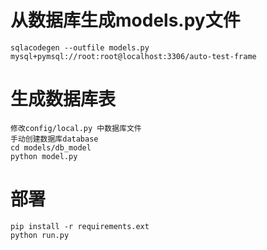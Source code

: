 # 从数据库生成models.py文件
    sqlacodegen --outfile models.py mysql+pymsql://root:root@localhost:3306/auto-test-frame
   
# 生成数据库表
    修改config/local.py 中数据库文件
    手动创建数据库database
    cd models/db_model
    python model.py

# 部署
    pip install -r requirements.ext
    python run.py
